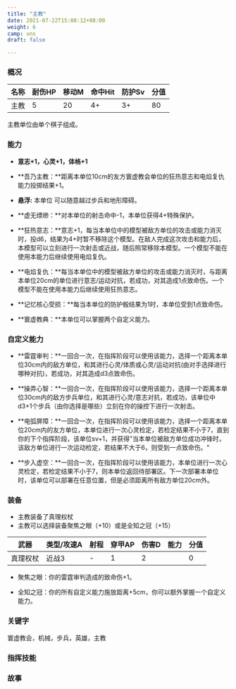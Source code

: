 ```yaml
---
title: "主教"
date: 2021-07-22T15:08:12+08:00
weight: 6
camp: uns
draft: false

---
```


### 概况

| 名称 | 耐伤HP | 移动M | 命中Hit | 防护Sv | 分值 |
| ---- | ------ | ----- | ------- | ------ | ---- |
| 主教 | 5      | 20    | 4+      | 3+     | 80   |

主教单位由单个棋子组成。

### 能力

- **意志+1，心灵+1，体格+1**

- **吾乃主教：**距离本单位10cm的友方寰虚教会单位的狂热意志和电焰复仇能力投掷结果+1。

- **悬浮:** 本单位 可以随意越过步兵和地形障碍。

- **虚无缥缈：**对本单位的射击命中-1，本单位获得4+特殊保护。

- **狂热意志：**意志+1，每当本单位中的模型被敌方单位的攻击或能力消灭时，投d6，结果为4+时暂不移除这个模型。在敌人完成这次攻击和能力后，本模型可以立刻进行一次射击或近战，随后照常移除本模型。一个模型不能在使用本能力后继续使用电焰复仇。

- **电焰复仇：**每当本单位中的模型被敌方单位的攻击或能力消灭时，与距离本单位20cm的单位进行意志/运动对抗，若成功，对其造成1点致命伤。一个模型不能在使用本能力后继续使用狂热意志。

- **记忆核心受损：**每当本单位的防护骰结果为1时，本单位受到1点致命伤。

- **寰虚教典：**本单位可以掌握两个自定义能力。

### **自定义能力**

- **雷霆审判：**一回合一次，在指挥阶段可以使用该能力，选择一个距离本单位30cm内的敌方单位，和其进行心灵/体质或心灵/运动对抗(由对手选择进行哪种对抗)，若成功，对其造成d3点致命伤。

- **操弄心智：**一回合一次，在指挥阶段可以使用该能力，选择一个距离本单位30cm内的敌方步兵单位，和其进行心灵/意志对抗，若成功，该单位中d3+1个步兵（由你选择是哪些）立刻在你的操控下进行一次射击。

- **电弧屏障：**一回合一次，在指挥阶段可以使用该能力，选择一个距离本单位20cm内的友方单位，本单位进行一次心灵检定，若检定结果不小于7，直到你的下个指挥阶段，该单位sv+1，并获得"当本单位被敌方单位成功冲锋时，该敌方单位进行一次运动检定，若结果不大于6，则受到一点致命伤。"

- **步入虚空：**一回合一次，在指挥阶段可以使用该能力，本单位进行一次心灵检定，若检定结果不小于7，则本单位返回待部署区。下一次部署本单位时，该单位可以部署在任意位置，但是必须距离所有敌方单位20cm外。


### 装备

- 主教装备了真理权杖
- 主教可以选择装备聚焦之眼（+10）或是全知之冠（+15）

| 武器     | 类型/攻速A | 射程 | 穿甲AP | 伤害D | 能力 | 分值 |
| -------- | ---------- | ---- | ------ | ----- | ---- | ---- |
| 真理权杖 | 近战3      | -    | 1      | 2     |      | 0    |

- 聚焦之眼：你的雷霆审判造成的致命伤+1。


- 全知之冠：你的所有自定义能力施放距离+5cm，你可以额外掌握一个自定义能力。


### **关键字**

寰虚教会，机械，步兵，英雄，主教

### 指挥技能



### 故事

